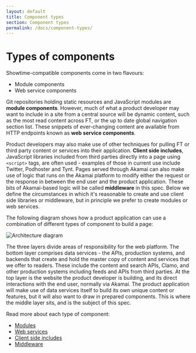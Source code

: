 ```yaml
---
layout: default
title: Component types
section: Component types
permalink: /docs/component-types/
---
```


# Types of components

Showtime-compatible components come in two flavours:

* Module components
* Web service components

Git repositories holding static resources and JavaScript modules are **module components**.  However, much of what a product developer may want to include in a site from a central source will be dynamic content, such as the most read content across FT, or the up to date global navigation section list.  These snippets of ever-changing content are available from HTTP endpoints known as **web service components**.

Product developers may also make use of other techniques for pulling FT or third party content or services into their application. **Client side includes**, JavaScript libraries included from third parties directly into a page using `<script>` tags, are often used - examples of those in current use include Twitter, Podhoster and Tynt.  Pages served through Akamai can also make use of logic that runs on the Akamai platform to modify either the request or the response in between the end user and the product application.  These bits of Akamai-based logic will be called **middleware** in this spec.  Below we define the circumstances in which it's reasonable to create and use client side libraries or middleware, but in principle we prefer to create modules or web services.

The following diagram shows how a product application can use a combination of different types of component to build a page:

![Architecture diagram]({{site.baseurl}}/img/architecture.png)

The three layers divide areas of responsibility for the web platform.  The bottom layer comprises data services - the APIs, production systems, and backends that create and hold the master copy of content and services that we offer to readers.  These include the content and search APIs, Clamo, and other production systems including feeds and APIs from third parties.  At the top layer is the website the product developer is building, and its direct interactions with the end user, normally via Akamai.  The product application will make use of data services itself to build its own unique content or features, but it will also want to draw in prepared components.  This is where the middle layer sits, and is the subject of this spec.

Read more about each type of component:

* [Modules](/docs/component-types/modules)
* [Web services](/docs/component-types/web-services)
* [Client side includes](/docs/component-types/client-includes)
* [Middleware](/docs/component-types/middleware)
